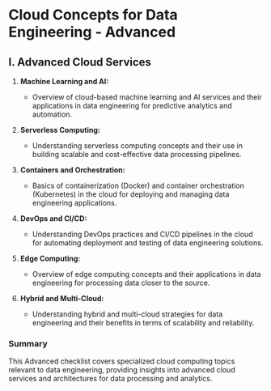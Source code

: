 # Cloud Concepts for Data Engineering - Advanced

## I. Advanced Cloud Services

1. **Machine Learning and AI:** 
   - Overview of cloud-based machine learning and AI services and their applications in data engineering for predictive analytics and automation.

2. **Serverless Computing:** 
   - Understanding serverless computing concepts and their use in building scalable and cost-effective data processing pipelines.

3. **Containers and Orchestration:** 
   - Basics of containerization (Docker) and container orchestration (Kubernetes) in the cloud for deploying and managing data engineering applications.

4. **DevOps and CI/CD:** 
   - Understanding DevOps practices and CI/CD pipelines in the cloud for automating deployment and testing of data engineering solutions.

5. **Edge Computing:** 
   - Overview of edge computing concepts and their applications in data engineering for processing data closer to the source.

6. **Hybrid and Multi-Cloud:** 
   - Understanding hybrid and multi-cloud strategies for data engineering and their benefits in terms of scalability and reliability.

### Summary

This Advanced checklist covers specialized cloud computing topics relevant to data engineering, providing insights into advanced cloud services and architectures for data processing and analytics.
